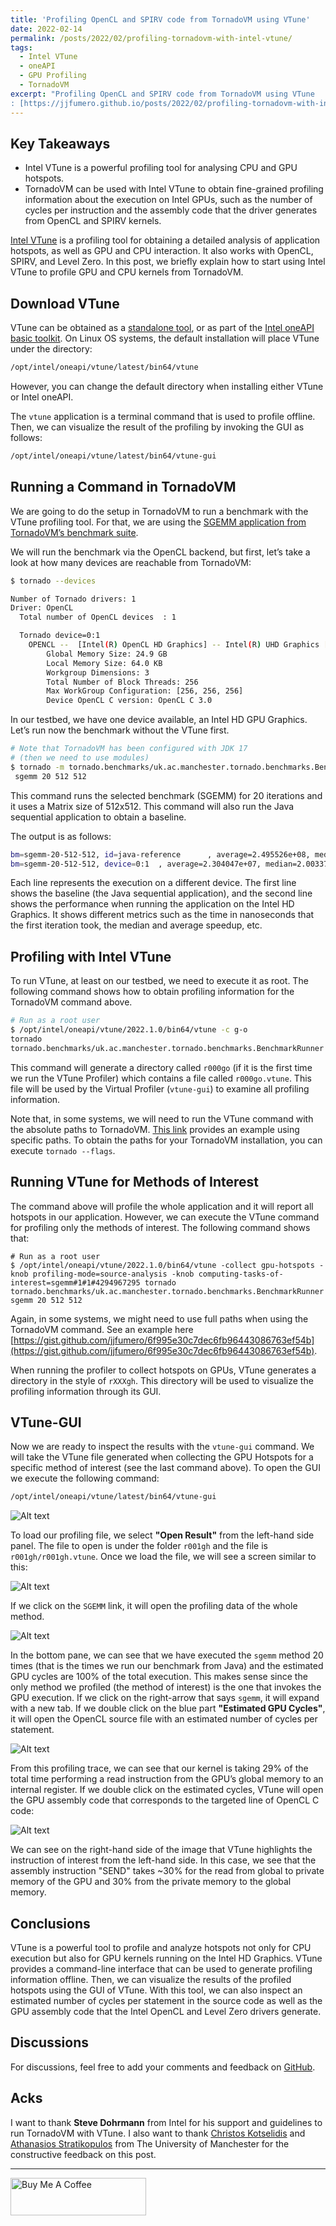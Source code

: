 ```yaml
---
title: 'Profiling OpenCL and SPIRV code from TornadoVM using VTune'
date: 2022-02-14
permalink: /posts/2022/02/profiling-tornadovm-with-intel-vtune/
tags:
  - Intel VTune
  - oneAPI 
  - GPU Profiling
  - TornadoVM 
excerpt: "Profiling OpenCL and SPIRV code from TornadoVM using VTune
: [https://jjfumero.github.io/posts/2022/02/profiling-tornadovm-with-intel-vtune/](https://jjfumero.github.io/posts/2022/02/profiling-tornadovm-with-intel-vtune/)"
---
```



## Key Takeaways

- Intel VTune is a powerful profiling tool for analysing CPU and GPU hotspots. 
- TornadoVM can be used with Intel VTune to obtain fine-grained profiling information about the execution on Intel GPUs, such as the number of cycles per instruction and the assembly code that the driver generates from OpenCL and SPIRV kernels.

[Intel VTune](https://www.intel.com/content/www/us/en/develop/documentation/vtune-help/top.html) is a profiling tool for obtaining a detailed analysis of application hotspots, as well as GPU and CPU interaction. It also works with OpenCL, SPIRV, and Level Zero. In this post, we briefly explain how to start using Intel VTune to profile GPU and CPU kernels from TornadoVM. 


## Download VTune

VTune can be obtained as a [standalone tool](https://www.intel.com/content/www/us/en/developer/tools/oneapi/vtune-profiler-download.html), or as part of the [Intel oneAPI basic toolkit](https://www.intel.com/content/www/us/en/developer/tools/oneapi/base-toolkit.html#gs.p26w29). On Linux OS systems, the default installation will place VTune under the directory:


```bash
/opt/intel/oneapi/vtune/latest/bin64/vtune 
```

However, you can change the default directory when installing either VTune or Intel oneAPI. 

The `vtune` application is a terminal command that is used to profile offline. Then, we can visualize the result of the profiling by invoking the GUI as follows:

```bash
/opt/intel/oneapi/vtune/latest/bin64/vtune-gui 
```


## Running a Command in TornadoVM 

We are going to do the setup in TornadoVM to run a benchmark with the VTune profiling tool. For that, we are using the [SGEMM application from TornadoVM’s benchmark suite](https://github.com/beehive-lab/TornadoVM/blob/master/benchmarks/src/main/java/uk/ac/manchester/tornado/benchmarks/sgemm/SgemmTornado.java).

We will run the benchmark via the  OpenCL backend, but first, let’s take a look at how many devices are reachable from TornadoVM:

```bash
$ tornado --devices

Number of Tornado drivers: 1
Driver: OpenCL
  Total number of OpenCL devices  : 1

  Tornado device=0:1
	OPENCL --  [Intel(R) OpenCL HD Graphics] -- Intel(R) UHD Graphics [0x9bc4]
		Global Memory Size: 24.9 GB
		Local Memory Size: 64.0 KB
		Workgroup Dimensions: 3
		Total Number of Block Threads: 256
		Max WorkGroup Configuration: [256, 256, 256]
		Device OpenCL C version: OpenCL C 3.0
```

In our testbed, we have one device available, an Intel HD GPU Graphics. Let’s run now the benchmark without the VTune first. 


```bash
# Note that TornadoVM has been configured with JDK 17
# (then we need to use modules)
$ tornado -m tornado.benchmarks/uk.ac.manchester.tornado.benchmarks.BenchmarkRunner
 sgemm 20 512 512
```

This command runs the selected benchmark (SGEMM) for 20 iterations and it uses a Matrix size of 512x512. This command will also run the Java sequential application to obtain a baseline. 

The output is as follows:

```bash
bm=sgemm-20-512-512, id=java-reference      , average=2.495526e+08, median=2.491751e+08, firstIteration=2.469842e+08, best=2.469842e+08
bm=sgemm-20-512-512, device=0:1  , average=2.304047e+07, median=2.003370e+07, firstIteration=8.027470e+07, best=1.982096e+07, speedupAvg=10.8311, speedupMedian=12.4378, speedupFirstIteration=3.0767, CV=-0.0000%, deviceName= [Intel(R) OpenCL HD Graphics] -- Intel(R) UHD Graphics [0x9bc4]
```

Each line represents the execution on a different device. The first line shows the baseline (the Java sequential application), and the second line shows the performance when running the application on the Intel HD Graphics. It shows different metrics such as the time in nanoseconds that the first iteration took, the median and average speedup, etc. 

## Profiling with Intel VTune 

To run VTune, at least on our testbed, we need to execute it as root. The following command shows how to obtain profiling information for the TornadoVM command above. 


```bash
# Run as a root user
$ /opt/intel/oneapi/vtune/2022.1.0/bin64/vtune -c g-o
tornado 
tornado.benchmarks/uk.ac.manchester.tornado.benchmarks.BenchmarkRunner sgemm 20 512 512
```

This command will generate a directory called `r000go` (if it is the first time we run the VTune Profiler) which contains a file called `r000go.vtune`. This file will be used by the Virtual Profiler (`vtune-gui`) to examine all profiling information. 

Note that, in some systems, we will need to run the VTune command with the absolute paths to TornadoVM. [This link](https://gist.github.com/jjfumero/6f995e30c7dec6fb96443086763ef54b) provides an example using specific paths. To obtain the paths for your TornadoVM installation, you can execute `tornado --flags`. 

## Running VTune for Methods of Interest


The command above will profile the whole application and it will report all hotspots in our application. However, we can execute the VTune command for profiling only the methods of interest. The following command shows that:

```
# Run as a root user
$ /opt/intel/oneapi/vtune/2022.1.0/bin64/vtune -collect gpu-hotspots -knob profiling-mode=source-analysis -knob computing-tasks-of-interest=sgemm#1#1#4294967295 tornado 
tornado.benchmarks/uk.ac.manchester.tornado.benchmarks.BenchmarkRunner sgemm 20 512 512
```
Again, in some systems, we might need to use full paths when using the TornadoVM command. See an example here [https://gist.github.com/jjfumero/6f995e30c7dec6fb96443086763ef54b](https://gist.github.com/jjfumero/6f995e30c7dec6fb96443086763ef54b).


When running the profiler to collect hotspots on GPUs, VTune generates a directory in the style of `rXXXgh`. This directory will be used to visualize the profiling information through its GUI. 


## VTune-GUI

Now we are ready to inspect the results with the `vtune-gui` command. We will take the VTune file generated when collecting the GPU Hotspots for a specific method of interest (see the last command above). To open the GUI we execute the following command:


```bash
/opt/intel/oneapi/vtune/latest/bin64/vtune-gui 
```

![Alt text](https://raw.githubusercontent.com/jjfumero/jjfumero.github.io/master/files/blog/vtuneFeb2022/vtune01.png "Figure 1")


To load our profiling file, we select **"Open Result"** from the left-hand side panel. The file to open is under the folder `r001gh` and the file is `r001gh/r001gh.vtune`. Once we load the file, we will see a screen similar to this:


![Alt text](https://raw.githubusercontent.com/jjfumero/jjfumero.github.io/master/files/blog/vtuneFeb2022/vtune02.png "Figure 2")

If we click on the `SGEMM` link, it will open the profiling data of the whole method. 


![Alt text](https://raw.githubusercontent.com/jjfumero/jjfumero.github.io/master/files/blog/vtuneFeb2022/vtune03.png "Figure 3")


In the bottom pane, we can see that we have executed the `sgemm` method 20 times (that is the times we run our benchmark from Java) and the estimated GPU cycles are 100% of the total execution. This makes sense since the only method we profiled (the method of interest) is the one that invokes the GPU execution. If we click on the right-arrow that says `sgemm`, it will expand with a new tab. If we double click on the blue part **"Estimated GPU Cycles"**, it will open the OpenCL source file with an estimated number of cycles per statement. 


![Alt text](https://raw.githubusercontent.com/jjfumero/jjfumero.github.io/master/files/blog/vtuneFeb2022/vtune04.png "Figure 4")

From this profiling trace, we can see that our kernel is taking 29% of the total time performing a read instruction from the GPU’s global memory to an internal register. If we double click on the estimated cycles, VTune will open the GPU assembly code that corresponds to the targeted line of OpenCL C code:


![Alt text](https://raw.githubusercontent.com/jjfumero/jjfumero.github.io/master/files/blog/vtuneFeb2022/vtune05.png "Figure 5")


We can see on the right-hand side of the image that VTune highlights the instruction of interest from the left-hand side. In this case, we see that the assembly instruction "SEND" takes ~30% for the read from global to private memory of the GPU and 30% from the private memory to the global memory. 


## Conclusions

VTune is a powerful tool to profile and analyze hotspots not only for CPU execution but also for GPU kernels running on the Intel HD Graphics. VTune provides a command-line interface that can be used to generate profiling information offline. Then, we can visualize the results of the profiled hotspots using the GUI of VTune. With this tool, we can also inspect an estimated number of cycles per statement in the source code as well as the GPU assembly code that the Intel OpenCL and Level Zero drivers generate. 


## Discussions

For discussions, feel free to add your comments and feedback on [GitHub](https://github.com/jjfumero/jjfumero.github.io/discussions/3).


## Acks

I want to thank **Steve Dohrmann** from Intel for his support and guidelines to run TornadoVM with VTune. I also want to thank [Christos Kotselidis](https://www.kotselidis.net/) and [Athanasios Stratikopulos](https://stratika.github.io/) from The University of Manchester for the constructive feedback on this post. 

_________________________________

<a href="https://www.buymeacoffee.com/snatverk" target="_blank"><img src="https://cdn.buymeacoffee.com/buttons/v2/default-yellow.png" alt="Buy Me A Coffee" style="height: 60px !important;width: 217px !important;" ></a>

